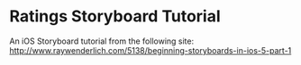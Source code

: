 Ratings Storyboard Tutorial
===========================

An iOS Storyboard tutorial from the following site:
http://www.raywenderlich.com/5138/beginning-storyboards-in-ios-5-part-1

